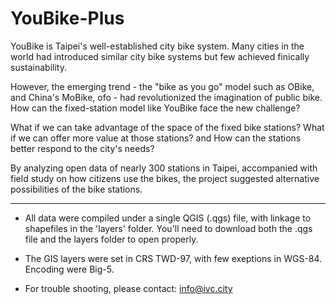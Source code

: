 # YouBike-Plus
YouBike is Taipei's well-established city bike system. Many cities in the world had introduced similar city bike systems but few achieved finically sustainability.

However, the emerging trend - the "bike as you go" model such as OBike, and China's MoBike, ofo - had revolutionized the imagination of public bike. How can the fixed-station model like YouBike face the new challenge?

What if we can take advantage of the space of the fixed bike stations? What if we can offer more value at those stations? and How can the stations better respond to the city's needs?

By analyzing open data of nearly 300 stations in Taipei, accompanied with field study on how citizens use the bikes, the project suggested alternative possibilities of the bike stations.

---
- All data were compiled under a single QGIS (.qgs) file, with linkage to shapefiles in the 'layers' folder. You'll need to download both the .qgs file and the layers folder to open properly.

- The GIS layers were set in CRS TWD-97, with few exeptions in WGS-84. Encoding were Big-5.

- For trouble shooting, please contact: info@ivc.city
